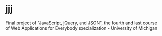 # jjj
Final project of "JavaScript, jQuery, and JSON", the fourth and last course of Web Applications for Everybody specialization - University of Michigan
